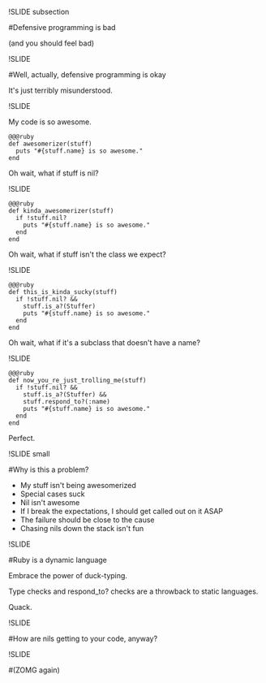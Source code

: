 !SLIDE subsection

#Defensive programming is bad

(and you should feel bad)

!SLIDE

#Well, actually, defensive programming is okay

It's just terribly misunderstood.

!SLIDE

My code is so awesome.

    @@@ruby
    def awesomerizer(stuff)
      puts "#{stuff.name} is so awesome."
    end

Oh wait, what if stuff is nil?

!SLIDE

    @@@ruby
    def kinda_awesomerizer(stuff)
      if !stuff.nil?
        puts "#{stuff.name} is so awesome."
      end
    end

Oh wait, what if stuff isn't the class we expect?

!SLIDE

    @@@ruby
    def this_is_kinda_sucky(stuff)
      if !stuff.nil? &&
        stuff.is_a?(Stuffer)
        puts "#{stuff.name} is so awesome."
      end
    end

Oh wait, what if it's a subclass that doesn't have a name?

!SLIDE

    @@@ruby
    def now_you_re_just_trolling_me(stuff)
      if !stuff.nil? &&
        stuff.is_a?(Stuffer) &&
        stuff.respond_to?(:name)
        puts "#{stuff.name} is so awesome."
      end
    end

Perfect.

!SLIDE small

#Why is this a problem?

* My stuff isn't being awesomerized
* Special cases suck
* Nil isn't awesome
* If I break the expectations, I should get called out on it ASAP
* The failure should be close to the cause
* Chasing nils down the stack isn't fun

!SLIDE

#Ruby is a dynamic language

Embrace the power of duck-typing.  

Type checks and respond_to? checks 
are a throwback to static languages.  

Quack.

!SLIDE

#How are nils getting to your code, anyway?

!SLIDE

#(ZOMG again)